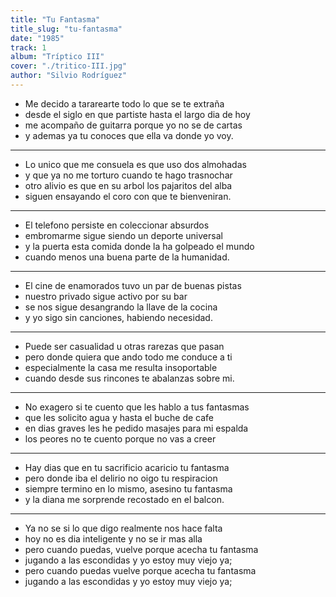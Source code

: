 ```yaml
---
title: "Tu Fantasma"
title_slug: "tu-fantasma"
date: "1985"
track: 1
album: "Tríptico III"
cover: "./tritico-III.jpg"
author: "Silvio Rodríguez"
---
```


- Me decido a tararearte todo lo que se te extraña
- desde el siglo en que partiste hasta el largo dia de hoy
- me acompaño de guitarra porque yo no se de cartas
- y ademas ya tu conoces que ella va donde yo voy.

---

- Lo unico que me consuela es que uso dos almohadas
- y que ya no me torturo cuando te hago trasnochar
- otro alivio es que en su arbol los pajaritos del alba
- siguen ensayando el coro con que te bienveniran.

---

- El telefono persiste en coleccionar absurdos
- embromarme sigue siendo un deporte universal
- y la puerta esta comida donde la ha golpeado el mundo
- cuando menos una buena parte de la humanidad.

---

- El cine de enamorados tuvo un par de buenas pistas
- nuestro privado sigue activo por su bar
- se nos sigue desangrando la llave de la cocina
- y yo sigo sin canciones, habiendo necesidad.

---

- Puede ser casualidad u otras rarezas que pasan
- pero donde quiera que ando todo me conduce a ti
- especialmente la casa me resulta insoportable
- cuando desde sus rincones te abalanzas sobre mi.

---

- No exagero si te cuento que les hablo a tus fantasmas
- que les solicito agua y hasta el buche de cafe
- en dias graves les he pedido masajes para mi espalda
- los peores no te cuento porque no vas a creer

---

- Hay dias que en tu sacrificio acaricio tu fantasma
- pero donde iba el delirio no oigo tu respiracion
- siempre termino en lo mismo, asesino tu fantasma
- y la diana me sorprende recostado en el balcon.

---

- Ya no se si lo que digo realmente nos hace falta
- hoy no es dia inteligente y no se ir mas alla
- pero cuando puedas, vuelve porque acecha tu fantasma
- jugando a las escondidas y yo estoy muy viejo ya;
- pero cuando puedas vuelve porque acecha tu fantasma
- jugando a las escondidas y yo estoy muy viejo ya;
